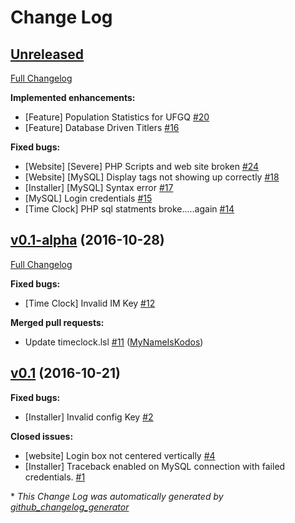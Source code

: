 # Change Log

## [Unreleased](https://github.com/CollectiveIndustries/UFGQ/tree/HEAD)

[Full Changelog](https://github.com/CollectiveIndustries/UFGQ/compare/v0.1-alpha...HEAD)

**Implemented enhancements:**

- \[Feature\] Population Statistics for UFGQ [\#20](https://github.com/CollectiveIndustries/UFGQ/issues/20)
- \[Feature\] Database Driven Titlers [\#16](https://github.com/CollectiveIndustries/UFGQ/issues/16)

**Fixed bugs:**

- \[Website\] \[Severe\] PHP Scripts and web site broken [\#24](https://github.com/CollectiveIndustries/UFGQ/issues/24)
- \[Website\] \[MySQL\] Display tags not showing up correctly [\#18](https://github.com/CollectiveIndustries/UFGQ/issues/18)
- \[Installer\] \[MySQL\] Syntax error [\#17](https://github.com/CollectiveIndustries/UFGQ/issues/17)
- \[MySQL\] Login credentials [\#15](https://github.com/CollectiveIndustries/UFGQ/issues/15)
- \[Time Clock\] PHP sql statments broke.....again [\#14](https://github.com/CollectiveIndustries/UFGQ/issues/14)

## [v0.1-alpha](https://github.com/CollectiveIndustries/UFGQ/tree/v0.1-alpha) (2016-10-28)
[Full Changelog](https://github.com/CollectiveIndustries/UFGQ/compare/v0.1...v0.1-alpha)

**Fixed bugs:**

- \[Time Clock\] Invalid IM Key [\#12](https://github.com/CollectiveIndustries/UFGQ/issues/12)

**Merged pull requests:**

- Update timeclock.lsl [\#11](https://github.com/CollectiveIndustries/UFGQ/pull/11) ([MyNameIsKodos](https://github.com/MyNameIsKodos))

## [v0.1](https://github.com/CollectiveIndustries/UFGQ/tree/v0.1) (2016-10-21)
**Fixed bugs:**

- \[Installer\] Invalid config Key [\#2](https://github.com/CollectiveIndustries/UFGQ/issues/2)

**Closed issues:**

- \[website\] Login box not centered vertically [\#4](https://github.com/CollectiveIndustries/UFGQ/issues/4)
- \[Installer\] Traceback enabled on MySQL connection with failed credentials. [\#1](https://github.com/CollectiveIndustries/UFGQ/issues/1)



\* *This Change Log was automatically generated by [github_changelog_generator](https://github.com/skywinder/Github-Changelog-Generator)*